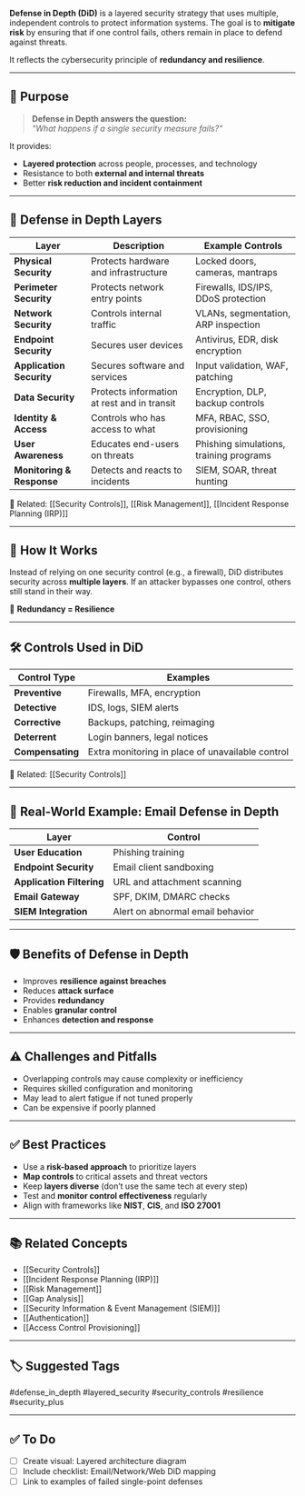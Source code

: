 **Defense in Depth (DiD)** is a layered security strategy that uses multiple, independent controls to protect information systems. The goal is to **mitigate risk** by ensuring that if one control fails, others remain in place to defend against threats.

It reflects the cybersecurity principle of **redundancy and resilience**.

---

## 🎯 Purpose

> **Defense in Depth answers the question:**  
> _"What happens if a single security measure fails?"_

It provides:
- **Layered protection** across people, processes, and technology
- Resistance to both **external and internal threats**
- Better **risk reduction and incident containment**

---

## 🧱 Defense in Depth Layers

| Layer                  | Description                                       | Example Controls                        |
|------------------------|---------------------------------------------------|------------------------------------------|
| **Physical Security**   | Protects hardware and infrastructure             | Locked doors, cameras, mantraps          |
| **Perimeter Security**  | Protects network entry points                    | Firewalls, IDS/IPS, DDoS protection      |
| **Network Security**    | Controls internal traffic                        | VLANs, segmentation, ARP inspection      |
| **Endpoint Security**   | Secures user devices                             | Antivirus, EDR, disk encryption          |
| **Application Security**| Secures software and services                    | Input validation, WAF, patching          |
| **Data Security**       | Protects information at rest and in transit      | Encryption, DLP, backup controls         |
| **Identity & Access**   | Controls who has access to what                  | MFA, RBAC, SSO, provisioning             |
| **User Awareness**      | Educates end-users on threats                    | Phishing simulations, training programs  |
| **Monitoring & Response**| Detects and reacts to incidents                 | SIEM, SOAR, threat hunting               |

📎 Related: [[Security Controls]], [[Risk Management]], [[Incident Response Planning (IRP)]]

---

## 🔄 How It Works

Instead of relying on one security control (e.g., a firewall), DiD distributes security across **multiple layers**. If an attacker bypasses one control, others still stand in their way.

🔁 **Redundancy = Resilience**

---

## 🛠 Controls Used in DiD

| Control Type       | Examples                                              |
|---------------------|-------------------------------------------------------|
| **Preventive**       | Firewalls, MFA, encryption                           |
| **Detective**        | IDS, logs, SIEM alerts                               |
| **Corrective**       | Backups, patching, reimaging                         |
| **Deterrent**        | Login banners, legal notices                         |
| **Compensating**     | Extra monitoring in place of unavailable control     |

📎 Related: [[Security Controls]]

---

## 🧰 Real-World Example: Email Defense in Depth

| Layer                          | Control                                       |
|--------------------------------|-----------------------------------------------|
| **User Education**             | Phishing training                            |
| **Endpoint Security**          | Email client sandboxing                      |
| **Application Filtering**      | URL and attachment scanning                  |
| **Email Gateway**              | SPF, DKIM, DMARC checks                      |
| **SIEM Integration**           | Alert on abnormal email behavior             |

---

## 🛡 Benefits of Defense in Depth

- Improves **resilience against breaches**
- Reduces **attack surface**
- Provides **redundancy**
- Enables **granular control**
- Enhances **detection and response**

---

## ⚠️ Challenges and Pitfalls

- Overlapping controls may cause complexity or inefficiency
- Requires skilled configuration and monitoring
- May lead to alert fatigue if not tuned properly
- Can be expensive if poorly planned

---

## ✅ Best Practices

- Use a **risk-based approach** to prioritize layers
- **Map controls** to critical assets and threat vectors
- Keep **layers diverse** (don’t use the same tech at every step)
- Test and **monitor control effectiveness** regularly
- Align with frameworks like **NIST**, **CIS**, and **ISO 27001**

---

## 📚 Related Concepts

- [[Security Controls]]
- [[Incident Response Planning (IRP)]]
- [[Risk Management]]
- [[Gap Analysis]]
- [[Security Information & Event Management (SIEM)]]
- [[Authentication]]
- [[Access Control Provisioning]]

---

## 🏷 Suggested Tags

#defense_in_depth #layered_security #security_controls #resilience #security_plus

---

## ✅ To Do

- [ ] Create visual: Layered architecture diagram
- [ ] Include checklist: Email/Network/Web DiD mapping
- [ ] Link to examples of failed single-point defenses
